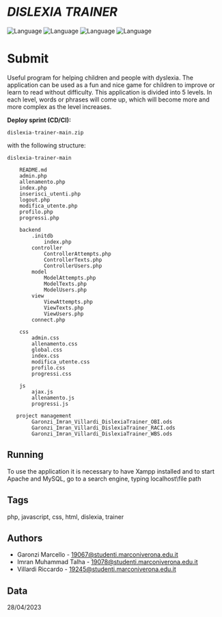 ﻿# ___DISLEXIA TRAINER___

![Language](https://img.shields.io/badge/Language-php-green?style=flat)
![Language](https://img.shields.io/badge/Language-javascript-green?style=flat)
![Language](https://img.shields.io/badge/Language-html-green?style=flat)
![Language](https://img.shields.io/badge/Language-css-green?style=flat)

# **Submit**
Useful program for helping children and people with dyslexia. The application can be used as a fun and nice game for children to improve or learn to read without difficulty. This application is divided into 5 levels. In each level, words or phrases will come up, which will become more and more complex as the level increases.

**Deploy sprint (CD/CI):**

	dislexia-trainer-main.zip

with the following structure:

	dislexia-trainer-main
	
	    README.md
	    admin.php
	    allenamento.php
	    index.php
	    inserisci_utenti.php
	    logout.php
	    modifica_utente.php
	    profilo.php
	    progressi.php
	
        backend
            .initdb
                index.php
            controller
                ControllerAttempts.php
                ControllerTexts.php
                ControllerUsers.php
            model
                ModelAttempts.php
                ModelTexts.php
                ModelUsers.php
            view
                ViewAttempts.php
                ViewTexts.php
                ViewUsers.php
            connect.php
            
        css
            admin.css
            allenamento.css
            global.css
            index.css
            modifica_utente.css
            profilo.css
            progressi.css
        
        js
            ajax.js
            allenamento.js
            progressi.js
       
       project management
            Garonzi_Imran_Villardi_DislexiaTrainer_OBI.ods
            Garonzi_Imran_Villardi_DislexiaTrainer_RACI.ods
            Garonzi_Imran_Villardi_DislexiaTrainer_WBS.ods

## Running

To use the application it is necessary to have Xampp installed and to start Apache and MySQL, go to a search engine, typing localhost\file path

## Tags

php, javascript, css, html, dislexia, trainer

## Authors

- Garonzi Marcello - 19067@studenti.marconiverona.edu.it
- Imran Muhammad Talha - 19078@studenti.marconiverona.edu.it
- Villardi Riccardo - 19245@studenti.marconiverona.edu.it

## Data

28/04/2023
